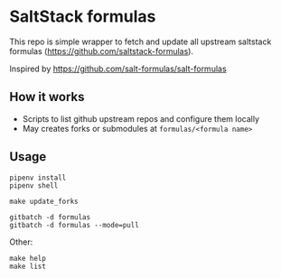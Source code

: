 # SaltStack formulas

This repo is simple wrapper to fetch and update all upstream saltstack formulas
(https://github.com/saltstack-formulas).

Inspired by https://github.com/salt-formulas/salt-formulas

## How it works

* Scripts to list github upstream repos and configure them locally
* May creates forks or submodules at `formulas/<formula name>`

## Usage

```
pipenv install
pipenv shell

make update_forks

gitbatch -d formulas
gitbatch -d formulas --mode=pull
```

Other:
```
make help
make list
```

